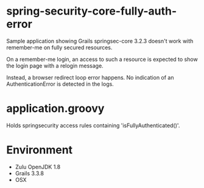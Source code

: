 # spring-security-core-fully-auth-error
Sample application showing Grails springsec-core 3.2.3 doesn't work with remember-me on fully secured resources.

On a remember-me login, an access to such a resource is expected to show the login page with a relogin message.

Instead, a browser redirect loop error happens. No indication of an AuthenticationError is detected in the logs.

# application.groovy
Holds springsecurity access rules containing 'isFullyAuthenticated()'. 

# Environment
* Zulu OpenJDK 1.8
* Grails 3.3.8
* OSX




